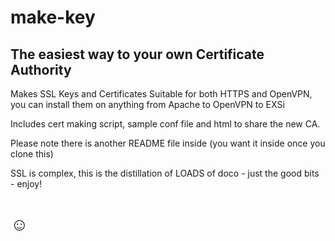 # make-key

## The easiest way to your own Certificate Authority

Makes SSL Keys and Certificates Suitable for both HTTPS and OpenVPN, you can install them on anything from Apache to OpenVPN to EXSi

Includes cert making script, sample conf file and html to share the new CA.

Please note there is another README file inside (you want it inside once you clone this)

SSL is complex, this is the distillation of LOADS of doco - just the good bits - enjoy! 

# ☺